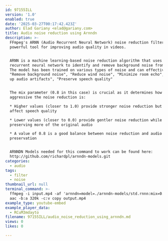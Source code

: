 ```yaml
---
id: 97155ILL
version: '1.0'
enabled: true
date: '2025-03-27T00:17:42.423Z'
author: Elad Gariany <elad@gariany.com>
title: Audio noise reduction using Arnndn
description: >-
  FFmpeg's ARNN (Audio Recurrent Neural Network) noise reduction filter is a
  powerful tool for improving audio quality in videos.


  ARNN is a machine learning-based noise reduction algorithm that uses a
  recurrent neural network to identify and remove background noise from audio.
  The model has been trained on various types of noise and can effectively at
  "Remove background noise", "Reduce wind noise", "Minimize room echo", "Clean
  up audio artifacts", "Preserve speech quality"


  The mix parameter (0.8 in this case) is crucial as it determines how
  aggressive the noise reduction is:

  * Higher values (closer to 1.0) provide stronger noise reduction but might
  affect speech quality

  * Lower values (closer to 0.0) provide gentler noise reduction while
  preserving more of the original audio

  * A value of 0.8 is a good balance between noise reduction and audio quality
  preservation


  ARNNDN Models needed for this command to work can be found here:
  http://github.com/richardpl/arnndn-models.git
categories:
  - audio
tags:
  - filter
  - noise
thumbnail_url: null
terminal_command: >-
  ffmpeg -i input.mp4 -af 'arnndn=model=./arnndn-models/std.rnnn:mix=0.8' -c:a
  aac -b:a 320k -c:v copy output.mp4
example_type: youtube-embed
example_player_data:
  - RCuM3mdayto
filename: 97155ILL/audio_noise_reduction_using_arnndn.md
views: 0
likes: 0

---
```

